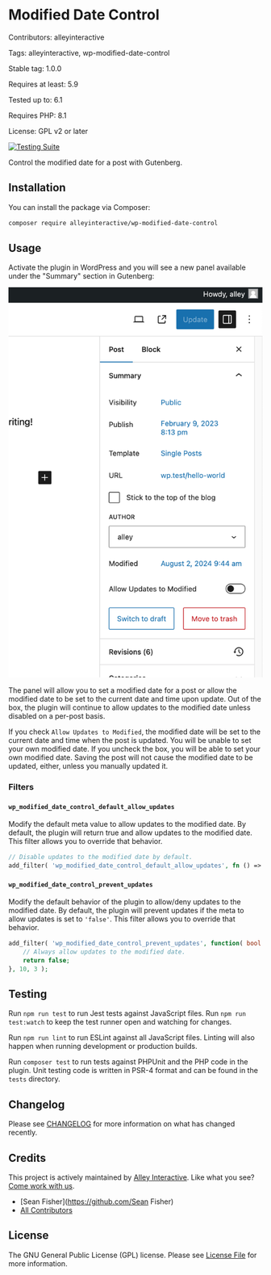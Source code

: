 # Modified Date Control

Contributors: alleyinteractive

Tags: alleyinteractive, wp-modified-date-control

Stable tag: 1.0.0

Requires at least: 5.9

Tested up to: 6.1

Requires PHP: 8.1

License: GPL v2 or later

[![Testing Suite](https://github.com/alleyinteractive/wp-modified-date-control/actions/workflows/all-pr-tests.yml/badge.svg)](https://github.com/alleyinteractive/wp-modified-date-control/actions/workflows/all-pr-tests.yml)

Control the modified date for a post with Gutenberg.

## Installation

You can install the package via Composer:

```bash
composer require alleyinteractive/wp-modified-date-control
```

## Usage

Activate the plugin in WordPress and you will see a new panel available under
the "Summary" section in Gutenberg:

![Screenshot](./assets/screenshot.png)

The panel will allow you to set a modified date for a post or allow the modified
date to be set to the current date and time upon update. Out of the box, the
plugin will continue to allow updates to the modified date unless disabled on a
per-post basis.

If you check `Allow Updates to Modified`, the modified date will be set to the
current date and time when the post is updated. You will be unable to set your
own modified date. If you uncheck the box, you will be able to set your own
modified date. Saving the post will not cause the modified date to be updated,
either, unless you manually updated it.

### Filters

#### `wp_modified_date_control_default_allow_updates`

Modify the default meta value to allow updates to the modified date. By default,
the plugin will return true and allow updates to the modified date. This filter
allows you to override that behavior.

```php
// Disable updates to the modified date by default.
add_filter( 'wp_modified_date_control_default_allow_updates', fn () => false );
```

#### `wp_modified_date_control_prevent_updates`

Modify the default behavior of the plugin to allow/deny updates to the modified
date. By default, the plugin will prevent updates if the meta to allow updates
is set to `'false'`. This filter allows you to override that behavior.

```php
add_filter( 'wp_modified_date_control_prevent_updates', function( bool $prevent, int $post_id, ?\WP_REST_Request $request ) {
	// Always allow updates to the modified date.
	return false;
}, 10, 3 );
```

## Testing

Run `npm run test` to run Jest tests against JavaScript files. Run
`npm run test:watch` to keep the test runner open and watching for changes.

Run `npm run lint` to run ESLint against all JavaScript files. Linting will also
happen when running development or production builds.

Run `composer test` to run tests against PHPUnit and the PHP code in the plugin.
Unit testing code is written in PSR-4 format and can be found in the `tests`
directory.

## Changelog

Please see [CHANGELOG](CHANGELOG.md) for more information on what has changed recently.

## Credits

This project is actively maintained by [Alley
Interactive](https://github.com/alleyinteractive). Like what you see? [Come work
with us](https://alley.co/careers/).

- [Sean Fisher](https://github.com/Sean Fisher)
- [All Contributors](../../contributors)

## License

The GNU General Public License (GPL) license. Please see [License File](LICENSE) for more information.

